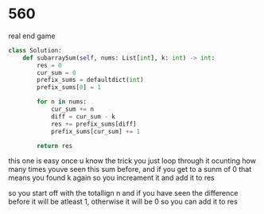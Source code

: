 # 560 

real end game

```py
class Solution:
    def subarraySum(self, nums: List[int], k: int) -> int:
        res = 0 
        cur_sum = 0
        prefix_sums = defaultdict(int)
        prefix_sums[0] = 1

        for n in nums: 
            cur_sum += n
            diff = cur_sum - k 
            res += prefix_sums[diff]        
            prefix_sums[cur_sum] += 1

        return res
```

this one is easy once u know the trick you just loop through it ocunting how many times youve seen this sum before, and if you get to a sunm of 0
that means you found k again so you increament it and add it to res

so you start off with the totallign n and if you have seen the difference before it will be atleast 1, otherwise it will be 0 so you can add it to res
